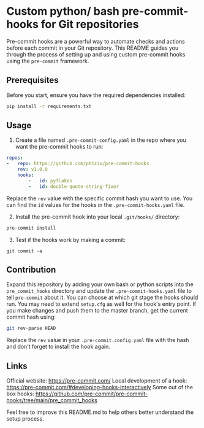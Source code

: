 # Custom python/ bash pre-commit-hooks for Git repositories
Pre-commit hooks are a powerful way to automate checks and actions before each commit in your Git repository. This README guides you through the process of setting up and using custom pre-commit hooks using the `pre-commit` framework.

## Prerequisites
Before you start, ensure you have the required dependencies installed:
```bash
pip install -r requirements.txt
```

## Usage 

1. Create a file named `.pre-commit-config.yaml` in the repo where you want the pre-commit hooks to run:
```yaml
repos:
-   repo: https://github.com/ph1zix/pre-commit-hooks
    rev: v1.0.0
    hooks:
        -   id: pyflakes
        -   id: double-quote-string-fixer
```
Replace the `rev` value with the specific commit hash you want to use. You can find the `id` values for the hooks in the `.pre-commit-hooks.yaml` file.

2. Install the pre-commit hook into your local `.git/hooks/` directory:
```bash
pre-commit install
```

3. Test if the hooks work by making a commit:
```
git commit -a
```

## Contribution

Expand this repository by adding your own bash or python scripts into the `pre_commit_hooks` directory and update the `.pre-commit-hooks.yaml` file to tell `pre-commit` about it. You can choose at which git stage the hooks should run. You may need to extend `setup.cfg` as well for the hook's entry point. If you make changes and push them to the master branch, get the current commit hash using:
```bash
git rev-parse HEAD
```
Replace the `rev` value in your `.pre-commit.config.yaml` file with the hash and don't forget to install the hook again. 

## Links

Official website: https://pre-commit.com/
Local development of a hook: https://pre-commit.com/#developing-hooks-interactively
Some out of the box hooks: https://github.com/pre-commit/pre-commit-hooks/tree/main/pre_commit_hooks

Feel free to improve this README.md to help others better understand the setup process.